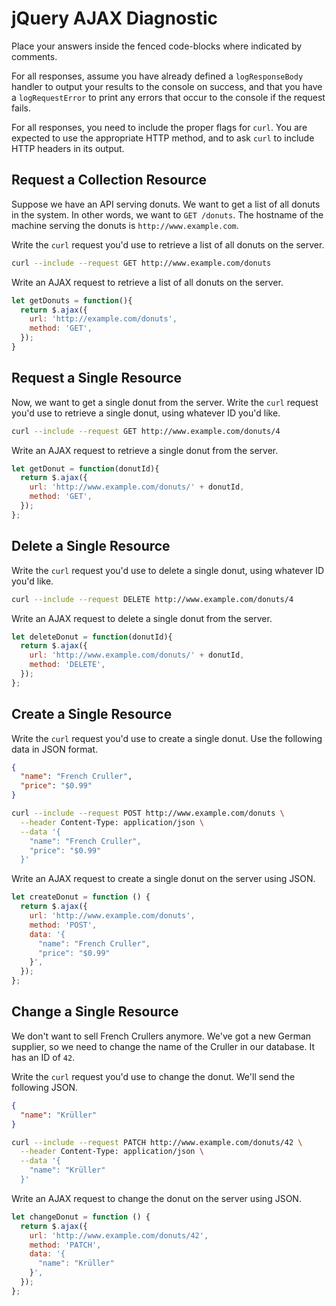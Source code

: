 # jQuery AJAX Diagnostic

Place your answers inside the fenced code-blocks where indicated by comments.

For all responses,  assume you have already defined a `logResponseBody` handler
to output your results to the console on success, and that you have a
`logRequestError` to print any errors that occur to the console if the request
fails.

For all responses, you need to include the proper flags for `curl`. You are
expected to use the appropriate HTTP method, and to ask `curl` to include HTTP
headers in its output.

## Request a Collection Resource

Suppose we have an API serving donuts. We want to get a list of all donuts in
the system. In other words, we want to `GET /donuts`. The hostname of the
machine serving the donuts is `http://www.example.com`.

Write the `curl` request you'd use to retrieve a list of all donuts on the
server.

```sh
curl --include --request GET http://www.example.com/donuts
```

Write an AJAX request to retrieve a list of all donuts on the server.

```js
let getDonuts = function(){
  return $.ajax({
    url: 'http://example.com/donuts',
    method: 'GET',
  });
}
```

## Request a Single Resource

Now, we want to get a single donut from the server. Write the `curl` request
you'd use to retrieve a single donut, using whatever ID you'd like.

```sh
curl --include --request GET http://www.example.com/donuts/4
```

Write an AJAX request to retrieve a single donut from the server.

```js
let getDonut = function(donutId){
  return $.ajax({
    url: 'http://www.example.com/donuts/' + donutId,
    method: 'GET',
  });
};

```

## Delete a Single Resource

Write the `curl` request you'd use to delete a single donut, using whatever ID
you'd like.

```sh
curl --include --request DELETE http://www.example.com/donuts/4
```

Write an AJAX request to delete a single donut from the server.

```js
let deleteDonut = function(donutId){
  return $.ajax({
    url: 'http://www.example.com/donuts/' + donutId,
    method: 'DELETE',
  });
};
```

## Create a Single Resource

Write the `curl` request you'd use to create a single donut. Use the following
data in JSON format.

```json
{
  "name": "French Cruller",
  "price": "$0.99"
}
```

```sh
curl --include --request POST http://www.example.com/donuts \
  --header Content-Type: application/json \
  --data '{
    "name": "French Cruller",
    "price": "$0.99"
  }'
```

Write an AJAX request to create a single donut on the server using JSON.

```js
let createDonut = function () {
  return $.ajax({
    url: 'http://www.example.com/donuts',
    method: 'POST',
    data: '{
      "name": "French Cruller",
      "price": "$0.99"
    }',
  });
};
```

## Change a Single Resource

We don't want to sell French Crullers anymore. We've got a new German supplier,
so we need to change the name of the Cruller in our database. It has an ID of
`42`.

Write the `curl` request you'd use to change the donut. We'll send the following
JSON.

```json
{
  "name": "Krüller"
}
```

```sh
curl --include --request PATCH http://www.example.com/donuts/42 \
  --header Content-Type: application/json \
  --data '{
    "name": "Krüller"
  }'
```

Write an AJAX request to change the donut on the server using JSON.

```js
let changeDonut = function () {
  return $.ajax({
    url: 'http://www.example.com/donuts/42',
    method: 'PATCH',
    data: '{
      "name": "Krüller"
    }',
  });
};
```
